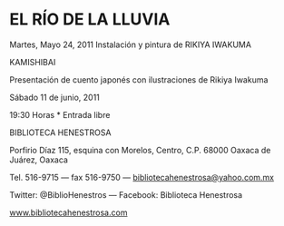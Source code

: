 EL RÍO DE LA LLUVIA
==================================================================
Martes, Mayo 24, 2011
Instalación y pintura de RIKIYA IWAKUMA

KAMISHIBAI

Presentación de cuento japonés con ilustraciones de Rikiya Iwakuma

Sábado 11 de junio, 2011

19:30 Horas * Entrada libre

BIBLIOTECA HENESTROSA

Porfirio Díaz 115, esquina con Morelos, Centro, C.P. 68000 Oaxaca de Juárez, Oaxaca

Tel. 516-9715 — fax 516-9750 — bibliotecahenestrosa@yahoo.com.mx

Twitter: @BiblioHenestros — Facebook: Biblioteca Henestrosa

www.bibliotecahenestrosa.com
